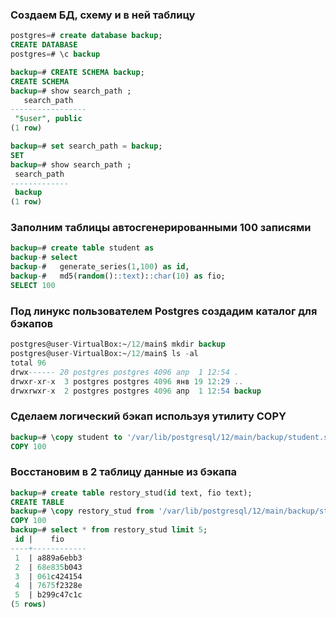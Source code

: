 ### Создаем БД, схему и в ней таблицу

```sql
postgres=# create database backup;
CREATE DATABASE
postgres=# \c backup

backup=# CREATE SCHEMA backup;
CREATE SCHEMA
backup=# show search_path ;
   search_path
-----------------
 "$user", public
(1 row)

backup=# set search_path = backup;
SET
backup=# show search_path ;
 search_path
-------------
 backup
(1 row)

```
### Заполним таблицы автосгенерированными 100 записями
```sql
backup=# create table student as
backup-# select
backup-#   generate_series(1,100) as id,
backup-#   md5(random()::text)::char(10) as fio;
SELECT 100
```
### Под линукс пользователем Postgres создадим каталог для бэкапов

```sql
postgres@user-VirtualBox:~/12/main$ mkdir backup
postgres@user-VirtualBox:~/12/main$ ls -al
total 96
drwx------ 20 postgres postgres 4096 апр  1 12:54 .
drwxr-xr-x  3 postgres postgres 4096 янв 19 12:29 ..
drwxrwxr-x  2 postgres postgres 4096 апр  1 12:54 backup

```

### Сделаем логический бэкап используя утилиту COPY
```sql
backup=# \copy student to '/var/lib/postgresql/12/main/backup/student.sql'
COPY 100
```

### Восстановим в 2 таблицу данные из бэкапа

```sql
backup=# create table restory_stud(id text, fio text);
CREATE TABLE
backup=# \copy restory_stud from '/var/lib/postgresql/12/main/backup/student.sql'
COPY 100
backup=# select * from restory_stud limit 5;
 id |    fio
----+------------
 1  | a889a6ebb3
 2  | 68e835b043
 3  | 061c424154
 4  | 7675f2328e
 5  | b299c47c1c
(5 rows)
```
